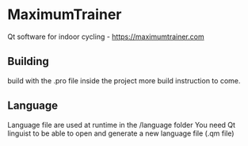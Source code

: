 # MaximumTrainer
Qt software for indoor cycling - https://maximumtrainer.com

## Building
build with the .pro file inside the project
more build instruction to come.


## Language
Language file are used at runtime in the /language folder
You need Qt linguist to be able to open and generate a new language file (.qm file)
